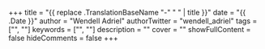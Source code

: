 +++
title = "{{ replace .TranslationBaseName "-" " " | title }}"
date = "{{ .Date }}"
author = "Wendell Adriel"
authorTwitter = "wendell_adriel"
tags = ["", ""]
keywords = ["", ""]
description = ""
cover = ""
showFullContent = false
hideComments = false
+++
